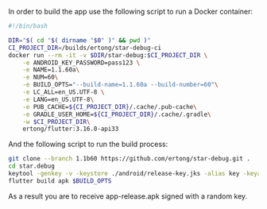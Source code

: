 
In order to build the app use the following script to run a Docker container: 

```bash
#!/bin/bash

DIR="$( cd "$( dirname "$0" )" && pwd )"
CI_PROJECT_DIR=/builds/ertong/star-debug-ci
docker run --rm -it -v $DIR/star-debug:$CI_PROJECT_DIR \
    -e ANDROID_KEY_PASSWORD=pass123 \
    -e NAME=1.1.60a\
    -e NUM=60\
    -e BUILD_OPTS="--build-name=1.1.60a --build-number=60"\
    -e LC_ALL=en_US.UTF-8 \
    -e LANG=en_US.UTF-8\
    -e PUB_CACHE=${CI_PROJECT_DIR}/.cache/.pub-cache\
    -e GRADLE_USER_HOME=${CI_PROJECT_DIR}/.cache/.gradle\
    -w $CI_PROJECT_DIR\
    ertong/flutter:3.16.0-api33
```

And the following script to run the build process:
```bash
git clone --branch 1.1b60 https://github.com/ertong/star-debug.git .
cd star.debug
keytool -genkey -v -keystore ./android/release-key.jks -alias key -keyalg RSA -keysize 2048 -validity 10000 -keypass pass123 -storepass pass123 -dname "cn=Test, ou=Test, o=test, c=UA"
flutter build apk $BUILD_OPTS
```

As a result you are to receive app-release.apk signed with a random key. 
